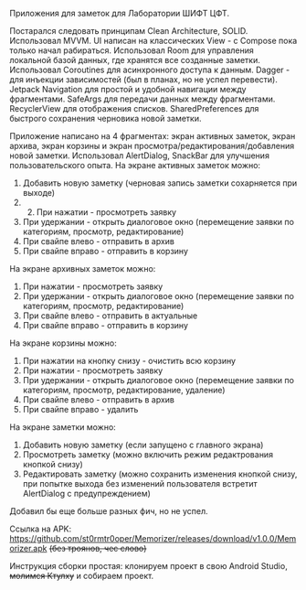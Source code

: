Приложения для заметок для Лаборатории ШИФТ ЦФТ.

Постарался следовать принципам Clean Architecture, SOLID. Использовал MVVM.
UI написан на классических View - с Compose пока только начал рабираться.
Использовал Room для управления локальной базой данных, где хранятся все созданные заметки. Использовал Coroutines для асинхронного доступа к данным.
Dagger - для инъекции зависимостей (был в планах, но не успел перевести). Jetpack Navigation для простой и удобной навигации между фрагментами. SafeArgs для передачи данных между фрагментами.
RecyclerView для отображения списков. SharedPreferences для быстрого сохранения черновика новой заметки.

Приложение написано на 4 фрагментах: экран активных заметок, экран архива, экран корзины и экран просмотра/редактирования/добавления новой заметки.
Использовал AlertDialog, SnackBar для улучшения пользовательского опыта.
На экране активных заметок можно:
1. Добавить новую заметку (черновая запись заметки сохарняется при выходе)
2. 2. При нажатии - просмотреть заявку
3. При удержании - открыть диалоговое окно (перемещение заявки по категориям, просмотр, редактирование)
4. При свайпе влево - отправить в архив
5. При свайпе вправо - отправить в корзину

На экране архивных заметок можно:
1. При нажатии - просмотреть заявку
2. При удержании - открыть диалоговое окно (перемещение заявки по категориям, просмотр, редактирование)
3. При свайпе влево - отправить в актуальные
4. При свайпе вправо - отправить в корзину

На экране корзины можно:
1. При нажатии на кнопку снизу - очистить всю корзину
2. При нажатии - просмотреть заявку
3. При удержании - открыть диалоговое окно (перемещение заявки по категориям, просмотр, редактирование, удаление)
4. При свайпе влево - отправить в архив
5. При свайпе вправо - удалить

На экране заметки можно:
1. Добавить новую заметку (если запущено с главного экрана)
2. Просмотреть заметку (можно включить режим редактрования кнопкой снизу)
3. Редактировать заметку (можно сохранить изменения кнопкой снизу, при попытке выхода без изменений пользователя встретит AlertDialog с предупреждением)

Добавил бы еще больше разных фич, но не успел.

Ссылка на APK: https://github.com/st0rmtr0oper/Memorizer/releases/download/v1.0.0/Memorizer.apk
 ~~(без троянов, чес слово)~~

Инструкция сборки простая: клонируем проект в свою Android Studio, ~~молимся Ктулху~~ и собираем проект.
